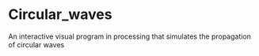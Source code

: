 # Circular_waves
An interactive visual program in processing that simulates the propagation of circular waves
